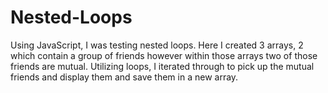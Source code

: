 # Nested-Loops
Using JavaScript, I was testing nested loops. Here I created 3 arrays, 2 which contain a group of friends however within those arrays two of those friends are mutual. Utilizing loops, I iterated through to pick up the mutual friends and display them and save them in a new array.
